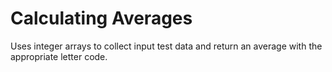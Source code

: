 # Calculating Averages
Uses integer arrays to collect input test data and return an average with the appropriate letter code.
